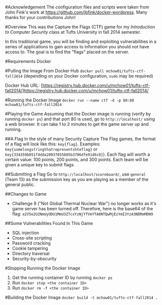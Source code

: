 #Acknowledgement
The configuration files and scripts were taken from John Fink's work at https://github.com/jbfink/docker-wordpress. Many thanks for your contributions John!

#Overview
This was the Capture the Flags (CTF) game for my _Introduction to Computer Security_ class at Tufts University in fall 2014 semester.

In this traditional game, you will be finding and exploiting vulnerabilities in a series of applications to gain access to information you should not have access to. The goal is to find the "flags" placed on the server.

#Requirements
Docker

#Pulling the Image From Docker Hub
`docker pull mchow01/tufts-ctf-fall2014` (depending on your Docker configuration, `sudo` may be required)

Docker Hub URL: [https://registry.hub.docker.com/u/mchow01/tufts-ctf-fall2014/]https://registry.hub.docker.com/u/mchow01/tufts-ctf-fall2014/

#Running the Docker Image
`docker run --name ctf -d -p 80:80 mchow01/tufts-ctf-fall2014`

#Playing the Game
Assuming that the Docker image is running (verify by running `docker ps`) and that port 80 is used, go to `http://localhost/` using a web browser.  It can take 1 to 2 minutes to get the game server up and running.

##A Flag
In the style of many Security Capture The Flag games, the format of a flag will look like this: `key{flag}`. Examples: `key{somelongstringthatrepresentshteflag}` or `key{334359b051f4dda20937055605b3706dfe91d6c8}`). Each flag will worth a certain value: 100 points, 200 points, and 300 points. Each team will be given a unique key to submit flags.

##Submitting a Flag
Go to `http://localhost/scoreboard/`, use `general` (Team 13) as the submission key as you are playing as a member of the general public.

##Changes to Game
* Challenge 9 ("Not Global Thermal Nuclear War") no longer works as it's game server has been turned off.  Therefore, here is the base64 of the flag: `a2V5e2U2NmUyODU1MmU3ZTcxYzNjYTVmYTA0NTQwMjEzYmI3YzA3NDRmMDN9`

##Some Vulnerabilities Found In This Game
* SQL injection
* Cross-site scripting
* Password cracking
* Cookie tampering
* Directory traversal
* Security-by-obscurity

#Stopping Running the Docker Image
1. Get the running container ID by running `docker ps`
2. Run `docker stop <the container ID>`
3. Run `docker rm -f <the container ID>`

#Building the Docker Image
`docker build -t mchow01/tufts-ctf-fall2014 .`
